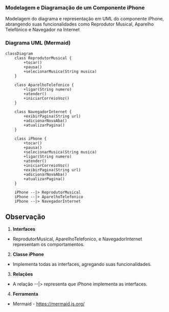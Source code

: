 ### Modelagem e Diagramação de um Componente iPhone

Modelagem do diagrama e representação em UML do componente iPhone, abrangendo suas funcionalidades como Reprodutor Musical, Aparelho Telefônico e Navegador na Internet

### Diagrama UML (Mermaid)
```mermaid
classDiagram
    class ReprodutorMusical {
        +tocar()
        +pausa()
        +selecionarMusica(String musica)
    }

    class AparelhoTelefonico {
        +ligar(String numero)
        +atender()
        +iniciarCorreioVoz()
    }

    class NavegadorInternet {
        +exibirPagina(String url)
        +adicionarNovaAba()
        +atualizarPagina()
    }

    class iPhone {
        +tocar()
        +pausa()
        +selecionarMusica(String musica)
        +ligar(String numero)
        +atender()
        +iniciarCorreioVoz()
        +exibirPagina(String url)
        +adicionarNovaAba()
        +atualizarPagina()
    }

    iPhone --|> ReprodutorMusical
    iPhone --|> AparelhoTelefonico
    iPhone --|> NavegadorInternet
```

## Observação

1. **Interfaces**

 - ReprodutorMusical, AparelhoTelefonico, e NavegadorInternet representam os comportamentos.

2. **Classe iPhone**

 - Implementa todas as interfaces, agregando suas funcionalidades.

3. **Relações**

 - A relação --|> representa que iPhone implementa as interfaces.

4. **Ferramenta**

 - Mermaid - https://mermaid.js.org/


